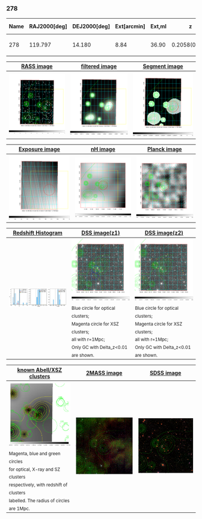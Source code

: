 <div STYLE="page-break-after: always;"></div>

### 278

|Name|RAJ2000[deg]|DEJ2000[deg] |Ext[arcmin]| Ext,ml | z | z_src| C|GC(XSZ,Delta_z<0.01)| GC(OPT,Delta_z<0.01)|GC| R_sig[arcmin] | R500[arcmin] | R500[Mpc]| CRsig[c/s] | CR500[c/s] |L500[1E44 erg/s]|F500[1E-12 erg/s/cm^2]| M500[1E14 Msun]|Tx[keV]|Cnt_sig|Beta|Rc[arcmin]|Comment|Alias|
|---|---|---|---|---|---|------|---|--------|---------|----------|---|---|---|---|---|---|---|---|---|---|---|---|---|---|
|278| 119.797| 14.180| 8.84| 36.90| 0.2058(0.005)| z1,| G| -| -| F20, N, W| 11.238| 5.455| 1.104| 0.160(0.046)| 0.147(0.042)| 3.479(0.817)| 2.840(0.667)| 4.70(0.53)| 5.95(0.42)| 34.5| 0.823(-0.169+0.125)| 8.494(-1.995+1.681)| -| t411|

|[RASS image](../image/278/278_img.pdf)|[filtered image](../image/278/278_fil.pdf)|[Segment image](../image/278/278_seg.pdf)|
|-------------------|--------------------|-------------------|
| <img src="../image/278/278_img.png" width="300">  | <img src="../image/278/278_fil.png" width="300">   | <img src="../image/278/278_seg.png" width="300">  |

|[Exposure image](../image/278/278_mex.pdf)| [nH image](../image/278/278_nh.pdf)| [Planck image](../image/278/278_p.pdf)|
|-------------------|--------------------|-------------------|
|<img src="../image/278/278_mex.png" width="300">   | <img src="../image/278/278_nh.png" width="300">    | <img src="../image/278/278_p.png" width="300"> |

|[Redshift Histogram](../image/278/278_zg.pdf) | [DSS image(z1)](../image/278/278_dss_z1.pdf)      |  [DSS image(z2)](../image/278/278_dss_z2.pdf)    |
|-------------------|--------------------|-------------------|
|<img src="../image/278/278_zg.png" width="300"> |<img src="../image/278/278_dss_z1.png" width="300"> <sub><br>Blue circle for optical clusters; <br>Magenta circle for XSZ clusters; <br>all with r=1Mpc; <br>Only GC with Delta_z<0.01 are shown. </sub>| <img src="../image/278/278_dss_z2.png" width="300"><sub><br>Blue circle for optical clusters; <br>Magenta circle for XSZ clusters; <br>all with r=1Mpc; <br>Only GC with Delta_z<0.01 are shown. </sub> |

|[known Abell/XSZ clusters](../image/278/278_gc.pdf) | [2MASS image](../image/278/278_2mass.pdf)      |[SDSS image](../image/278/278_sdss.pdf)   |
|-------------------|-------------------|-------------------|
|<img src=../image/278/278_gc.png width="300"> <br><sub>Magenta, blue and green circles <br>for optical, X-ray and SZ clusters <br>respectively, with redshift of clusters <br>labelled. The radius of circles <br>are 1Mpc.</sub>|<img src="../image/278/278_2mass.png" width="300">  | <img src="../image/278/278_sdss.png" width="300">  |




